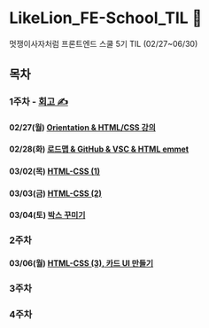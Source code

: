 # LikeLion_FE-School_TIL 🌼

멋쟁이사자처럼 프론트엔드 스쿨 5기 TIL (02/27~06/30)

## 목차

### 1주차 - [회고 ✍️](https://velog.io/@day_1226/%EB%A9%8B%EC%9F%81%EC%9D%B4%EC%82%AC%EC%9E%90%EC%B2%98%EB%9F%BC-FE%EC%8A%A4%EC%BF%A8-5%EA%B8%B0-1%EC%A3%BC%EC%B0%A8-%ED%9A%8C%EA%B3%A0)

#### 02/27(월) [Orientation & HTML/CSS 강의](https://github.com/Da-Youn/LikeLion-FE-School_TIL/tree/main/230227%20-%20OT%2C%EC%9D%B4%EB%A0%A5%EC%84%9C%20%EB%A7%8C%EB%93%A4%EA%B8%B0)

#### 02/28(화) [로드맵 & GitHub & VSC & HTML emmet](https://github.com/Da-Youn/LikeLion-FE-School_TIL/tree/main/230228%20-%20%EB%A1%9C%EB%93%9C%EB%A7%B5%2CGitHub)

#### 03/02(목) [HTML-CSS (1)](https://github.com/Da-Youn/LikeLion-FE-School_TIL/tree/main/230302%20-%20HTML-CSS%20(1))

#### 03/03(금) [HTML-CSS (2)](https://github.com/Da-Youn/LikeLion-FE-School_TIL/tree/main/230303%20-%20HTML-CSS%20(2))

#### 03/04(토) [박스 꾸미기](https://github.com/Da-Youn/LikeLion-FE-School_TIL/tree/main/230304%20-%20CSS%20%EB%B0%95%EC%8A%A4%20%EA%BE%B8%EB%AF%B8%EA%B8%B0)



### 2주차

#### 03/06(월) [HTML-CSS (3), 카드 UI 만들기](https://github.com/Da-Youn/LikeLion-FE-School_TIL/tree/main/230306%20-%20HTML-CSS%20(3)%2C%20%EC%B9%B4%EB%93%9C%20UI%20%EB%A7%8C%EB%93%A4%EA%B8%B0)

### 3주차

### 4주차
